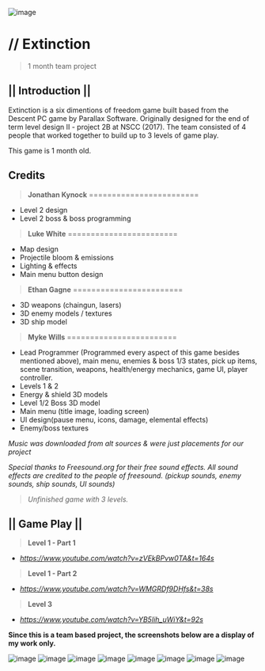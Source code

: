 ![image](https://static.wixstatic.com/media/0e8e62_1aaea562743f44b68d7f1ca2432574e0~mv2.jpg)

# // Extinction
> 1 month team project
 
## **|| Introduction ||**
Extinction is a six dimentions of freedom game built based from the Descent PC game by Parallax Software. 
Originally designed for the end of term level design II - project 2B at NSCC (2017).
The team consisted of 4 people that worked together to build up to 3 levels of game play.

This game is 1 month old.

## Credits

> **Jonathan Kynock**
========================
* Level 2 design
* Level 2 boss & boss programming

> **Luke White**
========================
* Map design
* Projectile bloom & emissions
* Lighting & effects
* Main menu button design

> **Ethan Gagne**
========================
* 3D weapons (chaingun, lasers)
* 3D enemy models / textures
* 3D ship model

> **Myke Wills**
========================
* Lead Programmer (Programmed every aspect of this game besides mentioned above), main menu, enemies & boss 1/3 states, pick up items, scene transition, weapons, health/energy mechanics, game UI, player controller.
* Levels 1 & 2
* Energy & shield 3D models
* Level 1/2 Boss 3D model
* Main menu (title image, loading screen)
* UI design(pause menu, icons, damage, elemental effects)
* Enemy/boss textures

_Music was downloaded from alt sources & were just placements for our project_

_Special thanks to Freesound.org for their free sound effects.
All sound effects are credited to the people of freesound. 
(pickup sounds, enemy sounds, ship sounds, UI sounds)_

> _Unfinished game with 3 levels._ 

## **|| Game Play ||**

> **Level 1 - Part 1**
* _https://www.youtube.com/watch?v=zVEkBPvw0TA&t=164s_
> **Level 1 - Part 2**
* _https://www.youtube.com/watch?v=WMGRDf9DHfs&t=38s_
> **Level 3**
* _https://www.youtube.com/watch?v=YB5Iih_uWiY&t=92s_

**Since this is a team based project, the screenshots below are a display of my work only.**

![image](https://static.wixstatic.com/media/0e8e62_a38c3e06c16641edb6c9aa6cb4ac043f~mv2.jpg)
![image](https://static.wixstatic.com/media/0e8e62_429ea2aac784429fa18e98f3558d1eb9~mv2.jpg)
![image](https://static.wixstatic.com/media/0e8e62_118f282aefa84cf6a57e9c7f6b148397~mv2.jpg)
![image](https://static.wixstatic.com/media/0e8e62_283f1ca8a5604e8fb0c6982b93422480~mv2.jpg)
![image](https://static.wixstatic.com/media/0e8e62_2e60c7bb8bc44f0097358abb50382e7c~mv2.jpg)
![image](https://static.wixstatic.com/media/0e8e62_798fd7981738414095b4a7aa896b504b~mv2.jpg)
![image](https://static.wixstatic.com/media/0e8e62_f1d72a0f32a84e70a40bd012c857ac7c~mv2.jpg)
![image](https://static.wixstatic.com/media/0e8e62_4cc085bbd92246afa245c5121c45291b~mv2.jpg)

